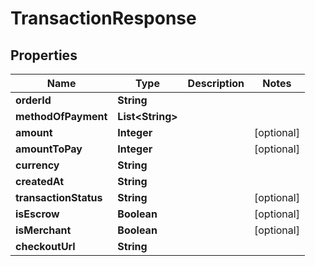 

# TransactionResponse


## Properties

| Name | Type | Description | Notes |
|------------ | ------------- | ------------- | -------------|
|**orderId** | **String** |  |  |
|**methodOfPayment** | **List&lt;String&gt;** |  |  |
|**amount** | **Integer** |  |  [optional] |
|**amountToPay** | **Integer** |  |  [optional] |
|**currency** | **String** |  |  |
|**createdAt** | **String** |  |  |
|**transactionStatus** | **String** |  |  [optional] |
|**isEscrow** | **Boolean** |  |  [optional] |
|**isMerchant** | **Boolean** |  |  [optional] |
|**checkoutUrl** | **String** |  |  |



